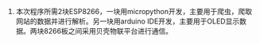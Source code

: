 1. 本次程序所需2块ESP8266，一块用micropython开发，主要用于爬虫，爬取网站的数据并进行解析。另一块用arduino IDE开发，主要用于OLED显示数据。两块8266板之间采用贝壳物联平台进行通信。
